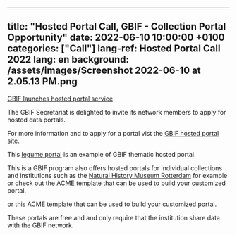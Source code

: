 

---
title:  "Hosted Portal Call, GBIF - Collection Portal Opportunity"
date:   2022-06-10 10:00:00 +0100
categories: ["Call"]
lang-ref: Hosted Portal Call 2022
lang: en
background: /assets/images/Screenshot 2022-06-10 at 2.05.13 PM.png
---


[GBIF launches hosted portal service](https://www.gbif.org/news/5D3ijLXMbpiZDBj0y0z1J/gbif-launches-hosted-portal-service)

The GBIF Secretariat is delighted to invite its network members to apply for hosted data portals.

For more information and to apply for a portal vist the [GBIF hosted portal site](https://www.gbif.org/hosted-portals).

This [legume portal](https://www.legumedata.org/) is an  example of GBIF thematic hosted portal. 

This is a GBIF program also offers hosted portals for individual collections and institutions such as the [Natural History Museum Rotterdam](https://specimens.hetnatuurhistorisch.nl/) for example or check out the [ACME template](https://hp-nhc-template.gbif-staging.org/) that can  be used to build your customized portal.

or this ACME template that can  be used to build your customized portal.  

These portals are  free and and only require that the institution share data with the GBIF network.
